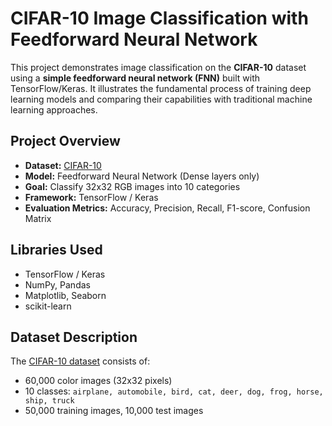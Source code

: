 # CIFAR-10 Image Classification with Feedforward Neural Network

This project demonstrates image classification on the **CIFAR-10** dataset using a **simple feedforward neural network (FNN)** built with TensorFlow/Keras. It illustrates the fundamental process of training deep learning models and comparing their capabilities with traditional machine learning approaches.

## Project Overview
- **Dataset:** [CIFAR-10](https://www.cs.toronto.edu/~kriz/cifar.html)
- **Model:** Feedforward Neural Network (Dense layers only)
- **Goal:** Classify 32x32 RGB images into 10 categories
- **Framework:** TensorFlow / Keras
- **Evaluation Metrics:** Accuracy, Precision, Recall, F1-score, Confusion Matrix

## Libraries Used
- TensorFlow / Keras
- NumPy, Pandas
- Matplotlib, Seaborn
- scikit-learn

## Dataset Description

The [CIFAR-10 dataset](https://www.cs.toronto.edu/~kriz/cifar.html) consists of:
- 60,000 color images (32x32 pixels)
- 10 classes: `airplane, automobile, bird, cat, deer, dog, frog, horse, ship, truck`
- 50,000 training images, 10,000 test images

